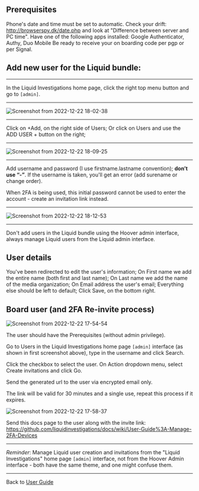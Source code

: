 ## Prerequisites
Phone's date and time must be set to automatic. Check your drift: http://browserspy.dk/date.php and look at "Difference between server and PC time".
Have one of the following apps installed: Google Authenticator, Authy, Duo Mobile
Be ready to receive your on boarding code per pgp or per Signal.

## Add new user for the Liquid bundle:

---

In the Liquid Investigations home page, click the right top menu button and go to `[admin]`.

---


![Screenshot from 2022-12-22 18-02-38](https://user-images.githubusercontent.com/7493327/209174206-9bbe729c-b4b8-4f3e-b9f9-ccb0c688e2cb.png)

---

Click on +Add, on the right side of Users; 
Or click on Users and use the ADD USER + button on the right;

---

![Screenshot from 2022-12-22 18-09-25](https://user-images.githubusercontent.com/7493327/209175404-0e10946e-3a1e-46e9-98a9-1fa70552700e.png)

---

Add username and password (I use firstname.lastname convention); **don’t use “-”**.
If the username is taken, you'll get an error (add surename or change order).

When 2FA is being used, this initial password cannot be used to enter the account - create an invitation link instead.

---

![Screenshot from 2022-12-22 18-12-53](https://user-images.githubusercontent.com/7493327/209176305-05c4556f-f062-4ab6-9068-5caf43e0f1f3.png)


---

Don't add users in the Liquid bundle using the Hoover admin interface, always manage Liquid users from the Liquid admin interface. 

## User details
You've been redirected to edit the user's information;
On First name we add the entire name (both first and last name);
On Last name we add the name of the media organization;
On Email address the user's email;
Everything else should be left to default;
Click Save, on the bottom right.

## Board user (and 2FA Re-invite process)

![Screenshot from 2022-12-22 17-54-54](https://user-images.githubusercontent.com/7493327/209174791-dc88fc73-1ffb-4d8c-9961-c9f60f8a9272.png)


The user should have the Prerequisites (without admin privilege).

Go to Users in the Liquid Investigations home page `[admin]` interface (as shown in first screenshot above), type in the username and click Search.

Click the checkbox to select the user.
On Action dropdown menu, select Create invitations and click Go.

Send the generated url to the user via encrypted email only.

The link will be valid for 30 minutes and a single use, repeat this process if it expires.


![Screenshot from 2022-12-22 17-58-37](https://user-images.githubusercontent.com/7493327/209174974-a18c3fd2-a126-4e3a-8306-22df2b85e494.png)


Send this docs page to the user along with the invite link:
https://github.com/liquidinvestigations/docs/wiki/User-Guide%3A-Manage-2FA-Devices

---

*Reminder*: Manage Liquid user creation and invitations from the "Liquid Investigations" home page `[admin]` interface, not from the Hoover Admin interface - both have the same theme, and one might confuse them. 

---
Back to [User Guide](https://github.com/liquidinvestigations/docs/wiki/User-Guide)
